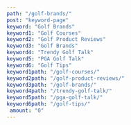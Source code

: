```yaml
---
path: "/golf-brands/"
post: "keyword-page"
keyword: "Golf Brands"
keyword1: "Golf Courses"
keyword2: "Golf Product Reviews"
keyword3: "Golf Brands"
keyword4: "Trendy Golf Talk"
keyword5: "PGA Golf Talk"
keyword6: "Golf Tips"
keyword1path: "/golf-courses/"
keyword2path: "/golf-product-reviews/"
keyword3path: "/golf-brands/"
keyword4path: "/trendy-golf-talk/"
keyword5path: "/pga-golf-talk/"
keyword6path: "/golf-tips/"
 amount: "0"
---
```

